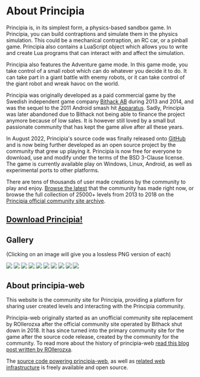 # About Principia
Principia is, in its simplest form, a physics-based sandbox game. In Principia, you can build contraptions and simulate them in the physics simulation. This could be a mechanical contraption, an RC car, or a pinball game. Principia also contains a LuaScript object which allows you to write and create Lua programs that can interact with and affect the simulation.

Principia also features the Adventure game mode. In this game mode, you take control of a small robot which can do whatever you decide it to do. It can take part in a giant battle with enemy robots, or it can take control of the giant robot and wreak havoc on the world.

Principia was originally developed as a paid commercial game by the Swedish independent game company [Bithack AB](https://bithack.se) during 2013 and 2014, and was the sequel to the 2011 Android smash hit [Apparatus](https://apparatus.voxelmanip.se). Sadly, Principia was later abandoned due to Bithack not being able to finance the project anymore because of low sales. It is however still loved by a small but passionate community that has kept the game alive after all these years.

In August 2022, Principia's source code was finally released onto [GitHub](https://github.com/Bithack/principia) and is now being further developed as an open source project by the community that grew up playing it. Principia is now free for everyone to download, use and modify under the terms of the BSD 3-Clause license. The game is currently available play on Windows, Linux, Android, as well as experimental ports to other platforms.

There are tens of thousands of user made creations by the community to play and enjoy. [Browse the latest](/browse) that the community has made right now, or browse the full collection of 25000+ levels from 2013 to 2018 on the [Principia official community site archive](https://archive.principia-web.se).

## [Download Principia!](/download)

## Gallery
(Clicking on an image will give you a lossless PNG version of each)

<div class="gallery">
	<a href="/branding/screenshot-1.png"><img src="/branding/screenshot-1.jpg"></a>
	<a href="/branding/screenshot-2.png"><img src="/branding/screenshot-2.jpg"></a>
	<a href="/branding/screenshot-3.png"><img src="/branding/screenshot-3.jpg"></a>
	<a href="/branding/screenshot-4.png"><img src="/branding/screenshot-4.jpg"></a>
	<a href="/branding/screenshot-5.png"><img src="/branding/screenshot-5.jpg"></a>
	<a href="/branding/screenshot-6.png"><img src="/branding/screenshot-6.jpg"></a>
	<a href="/branding/screenshot-7.png"><img src="/branding/screenshot-7.jpg"></a>
	<a href="/branding/screenshot-8.png"><img src="/branding/screenshot-8.jpg"></a>
	<a href="/branding/screenshot-9.png"><img src="/branding/screenshot-9.jpg"></a>
	<a href="/branding/screenshot-10.png"><img src="/branding/screenshot-10.jpg"></a>
</div>

## About principia-web
This website is the community site for Principia, providing a platform for sharing user created levels and interacting with the Principia community.

Principia-web originally started as an unofficial community site replacement by ROllerozxa after the official community site operated by Bithack shut down in 2018. It has since turned into the primary community site for the game after the source code release, created by the community for the community. To read more about the history of principia-web [read this blog post written by ROllerozxa](https://voxelmanip.se/2025/01/09/the-story-of-principia-web/).

The [source code powering principia-web](https://github.com/principia-game/principia-web), as well as [related web infrastructure](https://principia-web.se/wiki/Source_Repositories) is freely available and open source.
